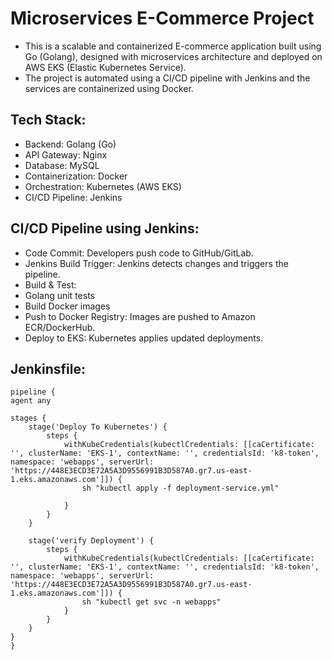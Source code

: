 # Microservices E-Commerce Project

- This is a scalable and containerized E-commerce application built using Go
(Golang), designed with microservices architecture and deployed on AWS
EKS (Elastic Kubernetes Service).
- The project is automated using a CI/CD pipeline with Jenkins and the
services are containerized using Docker.

## Tech Stack:

- Backend: Golang (Go)
- API Gateway: Nginx
- Database: MySQL
- Containerization: Docker
- Orchestration: Kubernetes (AWS EKS)
- CI/CD Pipeline: Jenkins

## CI/CD Pipeline using Jenkins:

- Code Commit: Developers push code to GitHub/GitLab.
- Jenkins Build Trigger: Jenkins detects changes and triggers the pipeline.
- Build & Test:
- Golang unit tests
- Build Docker images
- Push to Docker Registry: Images are pushed to Amazon ECR/DockerHub.
- Deploy to EKS: Kubernetes applies updated deployments.

## Jenkinsfile:

    pipeline {
    agent any

    stages {
        stage('Deploy To Kubernetes') {
            steps {
                withKubeCredentials(kubectlCredentials: [[caCertificate: '', clusterName: 'EKS-1', contextName: '', credentialsId: 'k8-token', namespace: 'webapps', serverUrl: 'https://448E3ECD3E72A5A3D9556991B3D587A0.gr7.us-east-1.eks.amazonaws.com']]) {
                    sh "kubectl apply -f deployment-service.yml"
                    
                }
            }
        }
        
        stage('verify Deployment') {
            steps {
                withKubeCredentials(kubectlCredentials: [[caCertificate: '', clusterName: 'EKS-1', contextName: '', credentialsId: 'k8-token', namespace: 'webapps', serverUrl: 'https://448E3ECD3E72A5A3D9556991B3D587A0.gr7.us-east-1.eks.amazonaws.com']]) {
                    sh "kubectl get svc -n webapps"
                }
            }
        }
    }
    }
